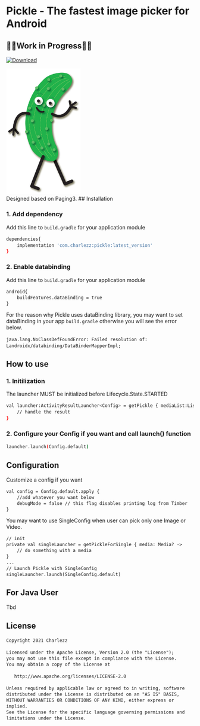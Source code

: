# Pickle - The fastest image picker for Android
## 🚧🚧Work in Progress🚧🚧
[ ![Download](https://api.bintray.com/packages/charlezz/Pickle/com.charlezz.pickle/images/download.svg) ](https://bintray.com/charlezz/Pickle/com.charlezz.pickle/)

<p>
<img src="https://github.com/Charlezz/Pickle/blob/main/pickle.jpg" width="200">
<br>
Designed based on Paging3.
## Installation

### 1. Add dependency

 Add this line to `build.gradle` for your application module

```bash
dependencies{
    implementation 'com.charlezz:pickle:latest_version'
}
```
### 2. Enable databinding

 Add this line to `build.gradle` for your application module

```
android{
    buildFeatures.dataBinding = true
}
```

For the reason why Pickle uses dataBinding library, you may want to set dataBinding in your app `build.gradle` otherwise you will see the error below.

`java.lang.NoClassDefFoundError: Failed resolution of: Landroidx/databinding/DataBinderMapperImpl;`

## How to use

### 1. Initilization

The launcher MUST be initialized before Lifecycle.State.STARTED

```bash
val launcher:ActivityResultLauncher<Config> = getPickle { mediaList:List<Media> ->
    // handle the result
}
```
### 2. Configure your Config if you want and call launch() function

```bash
launcher.launch(Config.default)
```

## Configuration

Customize a config if you want

```
val config = Config.default.apply {  
    //add whatever you want below
    debugMode = false // this flag disables printing log from Timber
}
```

You may want to use SingleConfig when user can pick only one Image or Video.

```
// init
private val singleLauncher = getPickleForSingle { media: Media? ->
    // do something with a media
}
...
// Launch Pickle with SingleConfig
singleLauncher.launch(SingleConfig.default)
```

## For Java User

Tbd

## License

    Copyright 2021 Charlezz
    
    Licensed under the Apache License, Version 2.0 (the "License");
    you may not use this file except in compliance with the License.
    You may obtain a copy of the License at
    
       http://www.apache.org/licenses/LICENSE-2.0
    
    Unless required by applicable law or agreed to in writing, software
    distributed under the License is distributed on an "AS IS" BASIS,
    WITHOUT WARRANTIES OR CONDITIONS OF ANY KIND, either express or implied.
    See the License for the specific language governing permissions and
    limitations under the License.